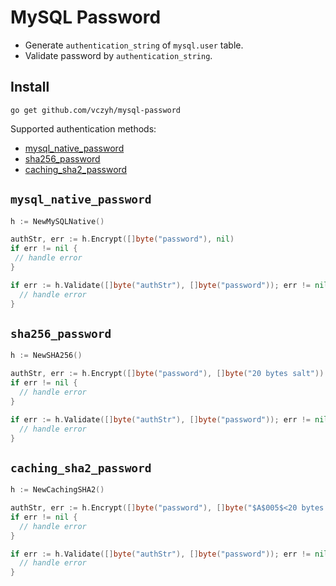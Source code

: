# MySQL Password

- Generate `authentication_string` of `mysql.user` table.
- Validate password by `authentication_string`.

## Install

```shell
go get github.com/vczyh/mysql-password
```

Supported  authentication methods:

- [mysql_native_password](#mysql_native_password)
- [sha256_password](#sha256_password)
- [caching_sha2_password](#caching_sha2_password)

## `mysql_native_password`

```go
h := NewMySQLNative()

authStr, err := h.Encrypt([]byte("password"), nil)
if err != nil {
 // handle error
}

if err := h.Validate([]byte("authStr"), []byte("password")); err != nil {
  // handle error
}
```

## `sha256_password`

```go
h := NewSHA256()

authStr, err := h.Encrypt([]byte("password"), []byte("20 bytes salt"))
if err != nil {
  // handle error
}

if err := h.Validate([]byte("authStr"), []byte("password")); err != nil {
  // handle error
}
```

## `caching_sha2_password`

```go
h := NewCachingSHA2()

authStr, err := h.Encrypt([]byte("password"), []byte("$A$005$<20 bytes salt>"))
if err != nil {
  // handle error
}

if err := h.Validate([]byte("authStr"), []byte("password")); err != nil {
  // handle error
}
```


